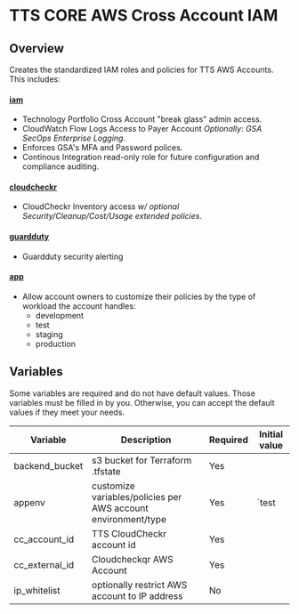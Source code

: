# TTS CORE AWS Cross Account IAM 

## Overview
Creates the standardized IAM roles and policies for TTS AWS Accounts. This includes:

#### [iam](/iam)
* Technology Portfolio Cross Account "break glass" admin access.
* CloudWatch Flow Logs Access to Payer Account *Optionally: GSA SecOps Enterprise Logging*.
* Enforces GSA's MFA and Password polices.
* Continous Integration read-only role for future configuration and compliance auditing.

#### [cloudcheckr](/cloudcheckr)
* CloudCheckr Inventory access *w/ optional Security/Cleanup/Cost/Usage extended policies*.

#### [guardduty](/guardduty)
* Guardduty security alerting

#### [app](/app)
* Allow account owners to customize their policies by the type of workload the account handles:
    * development
    * test
    * staging
    * production

## Variables

Some variables are required and do not have default values. Those variables must be filled in by you. Otherwise, you can accept the default values if they meet your needs.

| Variable  | Description | Required | Initial value |
|---|---|---|---|
| backend_bucket | s3 bucket for Terraform .tfstate  | Yes |  |
| appenv | customize variables/policies per AWS account environment/type | Yes | `test | development | staging | production` |
| cc_account_id | TTS CloudCheckr account id | Yes | |
| cc_external_id | Cloudcheckqr AWS Account| Yes | |
| ip_whitelist | optionally restrict AWS account to IP address | No | |


